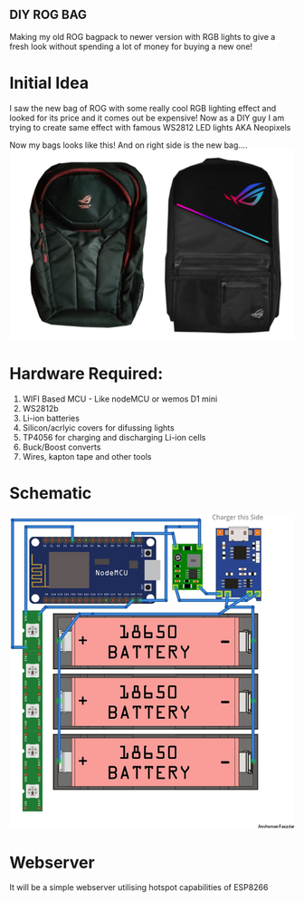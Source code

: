 ## DIY ROG BAG

Making my old ROG bagpack to newer version with RGB lights to give a fresh look without spending a lot of money for buying a new one!

# Initial Idea

I saw the new bag of ROG with some really cool RGB lighting effect and looked for its price and it comes out be expensive! Now as a DIY guy I am trying to create same effect with famous WS2812 LED lights AKA Neopixels

Now my bags looks like this! And on right side is the new bag....
![Before](https://github.com/AnshumanFauzdar/DIY-ROG-BAG/blob/master/Before.jpg)

# Hardware Required:
1. WIFI Based MCU - Like nodeMCU or wemos D1 mini
2. WS2812b
3. Li-ion batteries
4. Silicon/acrlyic covers for difussing lights
5. TP4056 for charging and discharging Li-ion cells
6. Buck/Boost converts
7. Wires, kapton tape and other tools

# Schematic

![Schematic](https://github.com/AnshumanFauzdar/DIY-ROG-BAG/blob/master/Schematic.jpg)

# Webserver

It will be a simple webserver utilising hotspot capabilities of ESP8266

